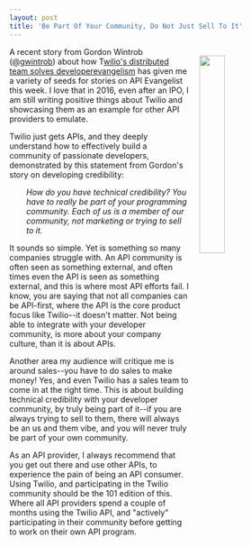```yaml
---
layout: post
title: 'Be Part Of Your Community, Do Not Just Sell To It'
---
```

<p><img style="padding: 15px;" src="https://s3.amazonaws.com/kinlane-productions/bw-icons/bw-community-join.png" alt="" width="30%" align="right" /></p>
<p>A recent story&nbsp;from Gordon Wintrob (<a href="https://twitter.com/gwintrob">@gwintrob</a>) about how T<a href="https://getputpost.co/how-twilios-distributed-team-solves-developer-evangelism-c6bdb1a19212#.wmhz62h57">wilio's distributed team solves developer</a><a href="https://getputpost.co/how-twilios-distributed-team-solves-developer-evangelism-c6bdb1a19212#.wmhz62h57">evangelism</a>&nbsp;has given me a variety of seeds for stories on API Evangelist this week. I love that in 2016, even after an IPO, I am still writing positive things about Twilio and showcasing them as an example for other API providers to emulate.</p>
<p>Twilio just gets APIs, and they deeply understand how to effectively build a community of passionate developers, demonstrated by this statement from Gordon's story on developing credibility:</p>
<p style="padding-left: 30px;"><em>How do you have technical credibility? You have to really be part of your programming community. Each of us is a member of our community, not marketing or trying to sell to it.</em></p>
<p>It sounds so simple. Yet is something so many companies struggle with. An API community is often seen as something external, and often times even the API is seen as something external, and this is where most API efforts fail. I know, you are saying that not all companies can be API-first, where the API is the core product focus like Twilio--it doesn't matter. Not being able to integrate with your developer community, is more about your company culture, than it is about APIs.</p>
<p>Another area my audience will critique me is around sales--you have to do sales to make money! Yes, and even Twilio has a sales team to come in at the right time. This is about building technical credibility with your developer community, by truly being part of it--if you are always trying to sell to them, there will always be an us and them vibe, and you will never truly be part of your own community.</p>
<p>As an API provider, I always recommend that you get out there and use other APIs, to experience the pain of being an API consumer. Using Twilio, and participating in the Twilio community should be the 101 edition of this. Where all API providers spend a couple of months using the Twilio API, and "actively" participating in their community before getting to work on their own API program.</p>
